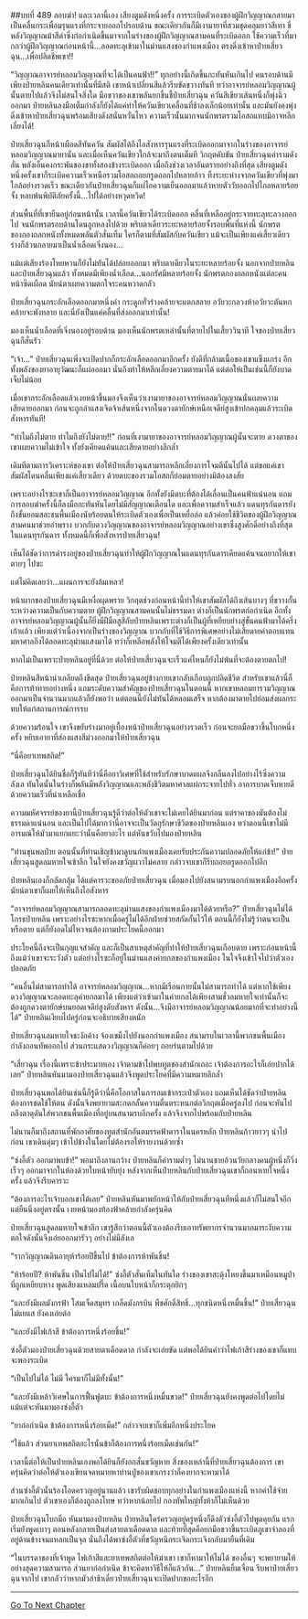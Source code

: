##บทที่ 489 ลอบฆ่า!
และเวลานี้เอง เสียงตูมดังหนึ่งครั้ง การระเบิดตัวเองของผู้ฝึกวิญญาณกลายมาเป็นคลื่นกระเพื่อมรุนแรงที่กระจายออกไปรอบด้าน ขณะเดียวกันก็มีเงามายาที่สวมชุดคลุมยาวสีเทา ขี่หลังวิญญาณม้าสีดำซึ่งก่อกำเนิดขึ้นมาจากในร่างของผู้ฝึกวิญญาณสามคนที่ระเบิดออก ใช้ความเร็วที่มากกว่าผู้ฝึกวิญญาณก่อนหน้านี้...ลอดทะลุเข้ามาในม่านแสงของกำแพงเมือง ตรงดิ่งเข้าหาป๋ายเสี่ยวฉุน...เพื่อปลิดชีพเขา!!

“วิญญาณอาจารย์หลอมวิญญาณที่จะได้เป็นคนฟ้า!!” ทุกอย่างนี้เกิดขึ้นกะทันหันเกินไป คนรอบด้านมีเพียงป๋ายหลินคนเดียวเท่านั้นที่มีสติ เขาหน้าเปลี่ยนสีแล้วรีบขัดขวางทันที ทว่าอาจารย์หลอมวิญญาณผู้นั้นตายไปแล้วจึงไม่สนใจสิ่งใด มือขวาของเขาพลันยกขึ้นชี้ป๋ายเสี่ยวฉุน ควันสีเขียวเส้นหนึ่งก็พุ่งฉิวออกมา ป๋ายหลินลงมือเต็มกำลังก็ยังได้แค่ทำให้ควันเขียวเคลื่อนที่ช้าลงเล็กน้อยเท่านั้น และมันยังคงพุ่งดิ่งเข้าหาป๋ายเสี่ยวฉุนพร้อมเสียงดังสนั่นหวั่นไหว ความเร็วนั้นมากจนนักพรตรวมโอสถแทบมิอาจหลีกเลี่ยงได้!

ป๋ายเสี่ยวฉุนก็หน้าเผือดสีทันควัน สัมผัสได้ถึงไอสังหารรุนแรงที่ระเบิดออกมาจากในร่างของอาจารย์หลอมวิญญาณมายานั่น และเมื่อเห็นควันเขียวใกล้จะมาถึงตนเต็มที วิกฤตคับขัน ป๋ายเสี่ยวฉุนคำรามดังลั่น พลังเอ็นคงกระพันของขาทั้งสองข้างระเบิดออก เมื่อถึงช่วงเวลาอันตรายอย่างถึงที่สุด เสียงตูมดังหนึ่งครั้งเขาก็ระเบิดความเร็วเหนือรวมโอสถถอยกรูดออกไปหลายก้าว ทิ้งระยะห่างจากควันเขียวที่พุ่งมาใกล้อย่างรวดเร็ว ขณะเดียวกันป๋ายเสี่ยวฉุนก็แผ่ไอความเย็นออกมาแล้วหายตัววับออกไปไกลหลายร้อยจั้ง หลบพ้นพิบัติภัยครั้งนี้...ไปได้อย่างหวุดหวิด!

ส่วนพื้นที่ที่เขายืนอยู่ก่อนหน้านั้น เวลานี้ควันเขียวได้ระเบิดออก คลื่นที่เหลืออยู่กระจายทะลุทะลวงออกไป จนนักพรตรอบด้านโดนลูกหลงไปด้วย พริบตาเดียวระยะหลายร้อยจั้งรอบพื้นที่แห่งนี้ นักพรตของกองถลกหนังทั้งหมดพลันตัวสั่นเทิ้ม ใครก็ตามที่สัมผัสกับควันเขียว แม้จะเป็นเพียงแค่เสี้ยวเดียว ร่างก็ล้วนกลายมาเป็นน้ำเลือดเจิ่งนอง...

แม้แต่เสียงร้องโหยหวนก็ยังไม่ทันได้ปล่อยออกมา พริบตาเดียวในระยะหลายร้อยจั้ง นอกจากป๋ายหลินและป๋ายเสี่ยวฉุนแล้ว ทั้งหมดมีเพียงน้ำเลือด...นอกรัศมีหลายร้อยจั้ง นักพรตกองถลกหนังแต่ละคนหน้าซีดเผือด นัยน์ตาเผยความตกใจระคนหวาดกลัว

ป๋ายเสี่ยวฉุนกระอักเลือดออกมาหนึ่งคำ กระดูกทั่วร่างคล้ายจะแตกสลาย อวัยวะกลวงห้าอวัยวะตันหกคล้ายจะพังทลาย และนี่ยังเป็นแค่คลื่นที่ส่งออกมาเท่านั้น!

มองเห็นน้ำเลือดที่เจิ่งนองอยู่รอบด้าน มองเห็นนักพรตเหล่านั้นที่ตายไปในเสี้ยววินาที ใจของป๋ายเสี่ยวฉุนก็สั่นรัว

“เจ้า...” ป๋ายเสี่ยวฉุนเพิ่งจะเปิดปากก็กระอักเลือดออกมาอีกครั้ง ยังดีที่กล้ามเนื้อของเขาแข็งแกร่ง อีกทั้งพลังของยาอายุวัฒนะก็แผ่ออกมา นั่นถึงทำให้หลีกเลี่ยงความตายมาได้ แต่ต่อให้เป็นเช่นนี้ก็ยังบาดเจ็บไม่น้อย

เมื่อเขากระอักเลือดแล้วเงยหน้าขึ้นมองจึงเห็นว่าเงามายาของอาจารย์หลอมวิญญาณนั่นเผยความเสียดายออกมา ก่อนจะถูกลำแสงเจิดจ้าเส้นหนึ่งจากในดวงตายักษ์เหนือเจดีย์สูงเข้าปกคลุมแล้วระเบิดสังหารทันที!

“ทำไมถึงไม่ตาย ทำไมถึงยังไม่ตาย!!” ก่อนที่เงามายาของอาจารย์หลอมวิญญาณผู้นั้นจะตาย ดวงตาของเขาเผยความไม่เข้าใจ ทั้งยังเคียดแค้นและเสียดายอย่างลึกล้ำ

เดิมทีตามการวิเคราะห์ของเขา ต่อให้ป๋ายเสี่ยวฉุนสามารถหลีกเลี่ยงการโจมตีนั้นไปได้ แต่ขอแค่เขาสัมผัสโดนคลื่นเพียงแค่เสี้ยวเดียว ด้วยตบะของรวมโอสถก็ย่อมตายอย่างมิต้องสงสัย

เพราะอย่างไรซะเขาก็เป็นอาจารย์หลอมวิญญาณ อีกทั้งยังมีตบะที่ต้องได้เลื่อนเป็นคนฟ้าแน่นอน แถมการลอบฆ่าครั้งนี้ก็ลงมือกะทันหันโดยไม่มีสัญญาณเตือนใด และเพื่อความสำเร็จแล้ว แดนทุรกันดารยังถึงขั้นยอมสละชนพื้นเมืองนับร้อยตนให้ระเบิดตัวเองเพื่อเป็นเหยื่อล่อ แล้วค่อยใช้ชีวิตของผู้ฝึกวิญญาณสามคนมาช่วยอำพราง บวกกับดวงวิญญาณของอาจารย์หลอมวิญญาณอย่างเขาซึ่งสูงศักดิ์อย่างถึงที่สุดในแดนทุรกันดาร ทั้งหมดนี้ก็เพื่อสังหารป๋ายเสี่ยวฉุน!

เห็นได้ชัดว่าการดำรงอยู่ของป๋ายเสี่ยวฉุนทำให้ผู้ฝึกวิญญาณในแดนทุรกันดารเคียดแค้นจนอยากให้เขาตายๆ ไปซะ

แต่ไม่คิดเลยว่า...แผนการจะยังล้มเหลว!

หน้าผากของป๋ายเสี่ยวฉุนมีเหงื่อผุดพราย วิกฤตช่วงก่อนหน้านี้ทำให้เขาสัมผัสได้ถึงเส้นบางๆ ที่ขวางกั้นระหว่างความเป็นกับความตาย ผู้ฝึกวิญญาณสามคนนั้นไม่ธรรมดา ต่างก็เป็นนักพรตก่อกำเนิด อีกทั้งอาจารย์หลอมวิญญาณผู้นั้นก็ยิ่งมีฝีมือสูสีกับป๋ายหลินเพราะต่างก็เป็นผู้ที่เหยียบย่างสู่ขั้นคนฟ้ามาได้ครึ่งเก้าแล้ว เพียงแต่ว่าเนื่องจากเป็นร่างของวิญญาณ บวกกับที่ใช้วิธีการพิเศษอย่างไม่เสียดายค่าตอบแทนมหาศาลถึงได้ลอดทะลุม่านแสงมาได้ ทว่าก็เหลือพลังให้โจมตีได้เพียงครั้งเดียวเท่านั้น

หากไม่เป็นเพราะป๋ายหลินอยู่ที่นี่ด้วย ต่อให้ป๋ายเสี่ยวฉุนจะเร็วแค่ไหนก็ยังไม่พ้นที่จะต้องตายตกไป!

ป๋ายหลินสีหน้าน่าเกลียดถึงขีดสุด ป๋ายเสี่ยวฉุนอยู่ข้างกายเขากลับเกือบถูกปลิดชีวิต สำหรับเขาแล้วนี่ก็คือการท้าทายอย่างหนึ่ง แถมระดับความสำคัญของป๋ายเสี่ยวฉุนในตอนนี้ หากเขาหลอมยารวมวิญญาณออกมาเป็นจำนวนมากแล้วก็ยังพอว่า แต่ตอนนี้ยังไม่ทันได้หลอมเสร็จ หากต้องมาตายไปย่อมส่งผลกระทบให้แก่สถานการณ์การรบ

ด้วยความร้อนใจ เขาจึงขยับร่างมาอยู่เบื้องหน้าป๋ายเสี่ยวฉุนอย่างรวดเร็ว ก่อนจะยกมือขวาขึ้นโบกหนึ่งครั้ง หยิบเอายาที่ส่องแสงสีม่วงออกมาให้ป๋ายเสี่ยวฉุน

“นี่คือยาเทพสถิต!”

ป๋ายเสี่ยวฉุนได้ยินชื่อก็รู้ทันทีว่านี่คือยาวิเศษที่ใช้สำหรับรักษาบาดแผลจึงกลืนลงไปอย่างไร้ซึ่งความลังเล ทันใดนั้นในร่างก็พลันมีพลังวิญญาณและพลังชีวิตมหาศาลแผ่กระจายไปทั่ว อาการบาดเจ็บหายดีด้วยความเร็วที่น่าเหลือเชื่อ

ความมหัศจรรย์ของยานี้ป๋ายเสี่ยวฉุนรู้ดีว่าต่อให้ตัวเขาจะไม่เคยได้ยินมาก่อน แต่ราคาของมันต้องไม่ธรรมดาแน่นอน และเป็นไปได้มากว่านี่อาจจะเป็นวัตถุรักษาชีวิตของป๋ายหลินเอง ทว่าตอนนี้เขาไม่มีอารมณ์ให้มัวมาแยกแยะว่านั่นคือยาอะไร แต่หันขวับไปมองป๋ายหลิน

“ท่านขุนพลป๋าย ตอนนั้นที่ท่านเชิญข้ามาดูบนกำแพงเมืองเคยรับประกันความปลอดภัยให้แก่ข้า!” ป๋ายเสี่ยวฉุนสูดลมหายใจเข้าลึก ในใจยังคงขวัญผวาไม่คลาย กล่าวจบเขาก็รีบถอยกรูดออกไปอีก

ป๋ายหลินเองก็กลัดกลุ้ม ได้แต่คารวะขออภัยป๋ายเสี่ยวฉุน เมื่อมองไปยังสนามรบนอกกำแพงเมืองอีกครั้ง นัยน์ตาเขาก็เผยให้เห็นถึงไอสังหาร

“อาจารย์หลอมวิญญาณสามารถลอดทะลุม่านแสงของกำแพงเมืองมาได้ด้วยหรือ?” ป๋ายเสี่ยวฉุนไม่ได้โกรธป๋ายหลิน เพราะอย่างไรซะหากเมื่อครู่ไม่ได้อีกฝ่ายช่วยสกัดกั้นไว้ให้ ตอนนี้ก็ยังไม่รู้ว่าตนจะเป็นหรือตาย แต่ก็ยังอดไม่ไหวจนต้องถามประโยคนี้ออกมา

ประโยคนี้ถึงจะเป็นกุญแจสำคัญ และก็เป็นสาเหตุสำคัญที่ทำให้ป๋ายเสี่ยวฉุนเกือบตาย เพราะก่อนหน้านี้ถึงแม้ว่าเขาจะระวังตัว แต่อย่างไรซะก็อยู่ในม่านแสงค่ายกลของกำแพงเมือง ในใจจึงเข้าใจไปว่าตัวเองปลอดภัย

“คนอื่นไม่สามารถทำได้ อาจารย์หลอมวิญญาณ...หากมีเรือนกายนั้นไม่สามารถทำได้ แต่หากใช้เพียงดวงวิญญาณจะลอดทะลุค่ายกลมาได้ เพียงแต่ว่าเข้ามาในค่ายกลได้เพียงสามชั่วลมหายใจเท่านั้นก็จะต้องถูกดวงตายักษ์บนยอดเจดีย์สูงดับสังหาร ดังนั้น...จึงมีอาจารย์หลอมวิญญาณน้อยมากที่จะทำอย่างนี้ได้” ป๋ายหลินเงียบไปครู่ก่อนจะอธิบายเสียงหนัก

ป๋ายเสี่ยวฉุนลมหายใจชะงักค้าง จ้องเขม็งไปยังนอกกำแพงเมือง สนามรบในเวลานี้พวกชนพื้นเมืองกำลังถอนทัพออกไป ส่วนกระแสดวงวิญญาณก็ค่อยๆ ถอยร่นตามไปด้วย

“เสี่ยวฉุน เรื่องนี้เพราะข้าประมาทเอง เจ้าตามข้าไปพบทูตของสำนักเถอะ เจ้าต้องการอะไรก็เอ่ยปากได้เลย” ป๋ายหลินหันมามองป๋ายเสี่ยวฉุนแล้วจึงพูดประโยคที่มีความหมายลึกล้ำ

ป๋ายเสี่ยวฉุนพอได้ยินเช่นนี้ก็รู้ดีว่านี่คือโอกาสในการอมเข้ากระเป๋าตัวเอง แถมเห็นได้ชัดว่าป๋ายหลินต้องการชดใช้ให้ตน ดังนั้นจึงพยายามสะกดกลั้นความตื่นตระหนกต่อวิกฤตเมื่อครู่ลงไป ก่อนจะหันไปถลึงตาดุดันใส่พวกชนพื้นเมืองที่อยู่บนสนามรบอีกครั้ง แล้วจึงจากไปพร้อมกับป๋ายหลิน

ไม่นานก็มาถึงสถานที่พักอาศัยของทูตสำนักอันตมรรคฟ้าดาราในนครหลัก ป๋ายหลินก้าวยาวๆ นำไปก่อน เขาเดินดุ่มๆ เข้าไปข้างในโดยไม่ต้องรอให้รายงานด้วยซ้ำ

“ซ่งอี้ตัว ออกมาพบข้า!” พอมาถึงลานกว้าง ป๋ายหลินก็คำรามต่ำๆ ไม่นานชายอ้วนวัยกลางคนผู้หนึ่งก็วิ่งเร็วๆ ออกมาจากในห้องด้วยใบหน้ายับยุ่ง หลังจากเห็นป๋ายหลินกับป๋ายเสี่ยวฉุนเขาก็ถอนหายใจหนึ่งครั้ง แล้วจึงรีบคารวะ

“ต้องการอะไรเจ้าบอกเขาได้เลย” ป๋ายหลินหันมาพยักหน้าให้กับป๋ายเสี่ยวฉุนทีหนึ่งแล้วก็ไม่สนใจอีก แต่ยืนนิ่งอยู่ตรงนั้น เงยหน้ามองท้องฟ้าคล้ายกำลังครุ่นคิด

ป๋ายเสี่ยวฉุนสูดลมหายใจเข้าลึก เขารู้สึกว่าตอนนี้ตัวเองต้องรีบเอาทรัพยากรจำนวนมากมาระงับความตกใจดังนั้นจึงเอ่ยออกมารัวๆ อย่างไม่มีลังเล

“รากวิญญาณดินอายุห้าร้อยปีขึ้นไป ข้าต้องการห้าพันชิ้น!

“ห้าร้อยปี? ห้าพันชิ้น เป็นไปไม่ได้!” ซ่งอี้ตัวสั่นเทิ้มในทันใด ร่างของเขาสะดุ้งโหยงขึ้นมาเหมือนหมูป่าที่ถูกเหยียบหาง พูดเสียงแหลมปรี๊ด เนื้อบนใบหน้าก็กระตุกยิกๆ

“และยังมีผลมังกรฟ้า โสมเจ็ดสมุทร เกล็ดมังกรบิน พืชศักดิ์สิทธิ์...ทุกชนิดหนึ่งหมื่นชิ้น!” ป๋ายเสี่ยวฉุนไม่แยแส ยังคงเอ่ยต่อ

“และยังมีไฟเก้าสี ข้าต้องการหนึ่งร้อยชิ้น!”

ซ่งอี้ตัวมองป๋ายเสี่ยวฉุนด้วยสายตาเดือดดาล กำลังจะเอ่ยขัด แต่พอได้ยินคำว่าไฟเก้าสีร่างของเขาก็แทบจะพองระเบิด

“เป็นไปไม่ได้ ไม่มี ใครมาก็ไม่มีทั้งนั้น!”

“และยังมีเหล้าวิเศษในการฟื้นฟูตบะ ข้าต้องการหนึ่งหมื่นขวด!” ป๋ายเสี่ยวฉุนยังคงพูดต่อไปโดยไม่แม้แต่จะหันมามองซ่งอี้ตัว

“ยาก่อกำเนิด ข้าต้องการหนึ่งร้อยเม็ด!” กล่าวจบเขาก็เพิ่มอีกหนึ่งประโยค

“ใช้แล้ว ส่วนยาเทพสถิตอะไรนั่นข้าก็ต้องการหนึ่งร้อยเม็ดเช่นกัน!”

เวลานี้ต่อให้เป็นป๋ายหลินเองพอได้ยินก็ยังอกสั่นขวัญหาย สิ่งของเหล่านี้ที่ป๋ายเสี่ยวฉุนต้องการ เขาครุ่นคิดว่าต่อให้ตัวเองเขียนจดหมายหาท่านปู่ของเขาเกรงว่าก็คงยากจะหามาได้

ส่วนซ่งอี้ตัวนั้นร้องโอดครวญอยู่นานแล้ว เขารับผิดชอบทุกอย่างในกำแพงเมืองแห่งนี้ หากค่าใช้จ่ายมากเกินไป ตัวเขาเองก็ต้องถูกลงโทษ ทว่าหากน้อยไป กองทัพใหญ่ทั้งห้าก็ไม่เห็นด้วย

ป๋ายเสี่ยวฉุนโบกมือ หันมามองป๋ายหลิน ป๋ายหลินใคร่ครวญอยู่ครู่หนึ่งก็ดึงตัวซ่งอี้ตัวไปพูดคุยกัน แรกเริ่มยังพูดเบาๆ ตอนหลังกลายเป็นส่งสายตาเดือดดาล และท้ายที่สุดคือยกมือขวาขึ้นระเบิดภูเขาจำลองที่อยู่ด้านข้างจนแหลกเป็นจุล นั่นถึงได้พาซ่งอี้ตัวที่ขวัญหนีกระเจิดกระเจิงกลับมายืนที่เดิม

“ในบรรดาของที่เจ้าพูด ไฟเก้าสีและยาเทพสถิตต่อให้ฆ่าเขา เขาก็หามาให้ไม่ได้ ของอื่นๆ จะพยายามให้อย่างสุดความสามารถ ส่วนยาก่อกำเนิด ข้าจะคิดหาวิธีให้ก็แล้วกัน...” ป๋ายหลินยิ้มเจื่อน รีบพาป๋ายเสี่ยวฉุนจากไป เขากลัวว่าหากมัวล่าช้าเดี๋ยวป๋ายเสี่ยวฉุนจะเปิดปากขออะไรอีก


------


[Go To Next Chapter]( ./112.md)
